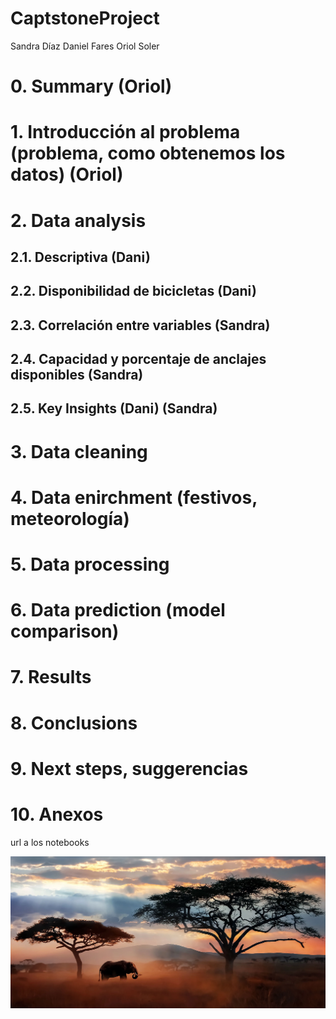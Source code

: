 # CaptstoneProject

Sandra Díaz
Daniel Fares
Oriol Soler

# 0. Summary (Oriol)

# 1. Introducción al problema (problema, como obtenemos los datos) (Oriol)

# 2. Data analysis
## 2.1. Descriptiva (Dani)
## 2.2. Disponibilidad de bicicletas (Dani)
## 2.3. Correlación entre variables (Sandra) 
## 2.4. Capacidad y porcentaje de anclajes disponibles (Sandra)
## 2.5. Key Insights (Dani) (Sandra)

# 3. Data cleaning

# 4. Data enirchment (festivos, meteorología)

# 5. Data processing

# 6. Data prediction (model comparison)

# 7. Results

# 8. Conclusions

# 9. Next steps, suggerencias

# 10. Anexos
url a los notebooks

![prueba insertar imagen](./img/img_prueba.jpeg)
